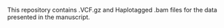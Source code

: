 This repository contains .VCF.gz and Haplotagged .bam files for the data presented in the manuscript.
